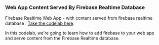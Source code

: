 ###  Web App Content Served By Firebase Realtime Database

Firebase Realtime Web App - with content served from firebase realtime database : [Take the codelab here](https://pwafire.org/developer/codelabs/firebase-database/).

In this codelab, we're going to learn how to add firebase to your web app and serve content from the Firebase Realtime database.
